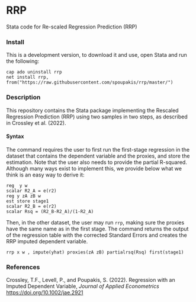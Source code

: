 # RRP
Stata code for Re-scaled Regression Prediction (RRP) 

### Install
This is a development version, to download it and use, open Stata and run the following:

```
cap ado uninstall rrp
net install rrp, from("https://raw.githubusercontent.com/spoupakis/rrp/master/")
```

### Description
This repository contains the Stata package implementing the Rescaled Regression Prediction (RRP) using two samples in two steps, as described in Crossley et al. (2022). 

#### Syntax
The command requires the user to first run the first-stage regression in the dataset that contains the dependent variable and the proxies, and store the estimation. Note that the user also needs to provide the partial R-squared. Although many ways exist to implement this, we provide below what we think is an easy way to derive it:

```
reg  y w
scalar R2_A = e(r2)
reg y zA zB w
est store stage1
scalar R2_B = e(r2)
scalar Rsq = (R2_B-R2_A)/(1-R2_A)
```

Then, in the other dataset, the user may run `rrp`, making sure the proxies have the same name as in the first stage. The command returns the output of the regression table with the corrected Standard Errors and creates the RRP imputed dependent variable.

```
rrp x w , impute(yhat) proxies(zA zB) partialrsq(Rsq) first(stage1) 
```


### References
Crossley, T.F., Levell, P., and Poupakis, S. (2022). Regression with an Imputed Dependent Variable, *Journal of Applied Econometrics* https://doi.org/10.1002/jae.2921

